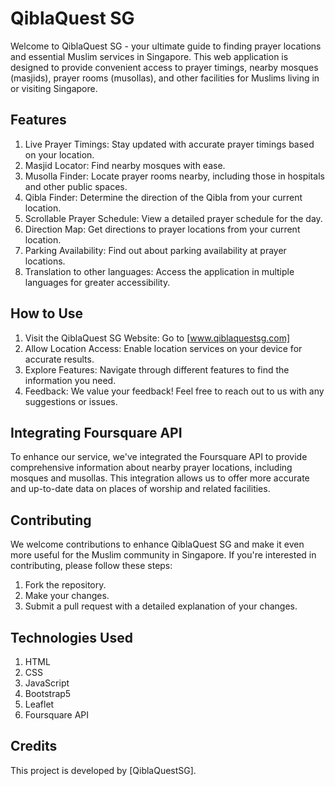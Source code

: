 # QiblaQuest SG
Welcome to QiblaQuest SG - your ultimate guide to finding prayer locations and essential Muslim services in Singapore. This web application is designed to provide convenient access to prayer timings, nearby mosques (masjids), prayer rooms (musollas), and other facilities for Muslims living in or visiting Singapore.

## Features
1.	Live Prayer Timings: Stay updated with accurate prayer timings based on your location.
2.	Masjid Locator: Find nearby mosques with ease.
3.	Musolla Finder: Locate prayer rooms nearby, including those in hospitals and other public spaces.
4.	Qibla Finder: Determine the direction of the Qibla from your current location.
5.	Scrollable Prayer Schedule: View a detailed prayer schedule for the day.
6.	Direction Map: Get directions to prayer locations from your current location.
7.	Parking Availability: Find out about parking availability at prayer locations.
8.	Translation to other languages: Access the application in multiple languages for greater accessibility.

## How to Use
1.	Visit the QiblaQuest SG Website: Go to [www.qiblaquestsg.com]
2.	Allow Location Access: Enable location services on your device for accurate results.
3.	Explore Features: Navigate through different features to find the information you need.
4.	Feedback: We value your feedback! Feel free to reach out to us with any suggestions or issues.

## Integrating Foursquare API
To enhance our service, we've integrated the Foursquare API to provide comprehensive information about nearby prayer locations, including mosques and musollas. This integration allows us to offer more accurate and up-to-date data on places of worship and related facilities.

## Contributing
We welcome contributions to enhance QiblaQuest SG and make it even more useful for the Muslim community in Singapore. If you're interested in contributing, please follow these steps:
1. Fork the repository.
2. Make your changes.
3. Submit a pull request with a detailed explanation of your changes.

## Technologies Used
1.	HTML
2.	CSS
3.	JavaScript
4.	Bootstrap5
5.	Leaflet
6.	Foursquare API

## Credits
This project is developed by [QiblaQuestSG].

